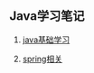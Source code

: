 ##  Java学习笔记

1. [java基础学习](./Sort-Notes/java基础笔记.md)

2. [spring相关](./Sort-Notes/spring学习笔记.md)

   

